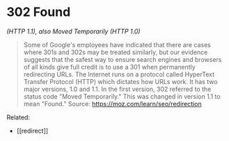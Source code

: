 # 302 Found
*(HTTP 1.1), also Moved Temporarily (HTTP 1.0)*
>Some of Google's employees have indicated that there are cases where 301s and 302s may be treated similarly, but our evidence suggests that the safest way to ensure search engines and browsers of all kinds give full credit is to use a 301 when permanently redirecting URLs. The Internet runs on a protocol called HyperText Transfer Protocol (HTTP) which dictates how URLs work. It has two major versions, 1.0 and 1.1. In the first version, 302 referred to the status code "Moved Temporarily." This was changed in version 1.1 to mean "Found."
Source: https://moz.com/learn/seo/redirection

Related:
- [[redirect]]